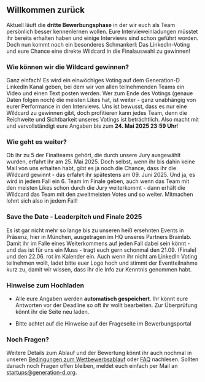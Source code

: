 ## Willkommen zurück

Aktuell läuft die **dritte Bewerbungsphase** in der wir euch als Team persönlich besser kennenlernen wollen. Eure Intervieweinladungen müsstet ihr bereits erhalten haben und einige Interviews sind schon geführt worden. Doch nun kommt noch ein besonderes Schmankerl: Das LinkedIn-Voting und eure Chance eine direkte Wildcard in die Finalauswahl zu gewinnen!

### Wie können wir die Wildcard gewinnen?

Ganz einfach! Es wird ein einwöchiges Voting auf dem Generation-D LinkedIn Kanal geben, bei dem wir von allen teilnehmenden Teams ein Video und einen Text posten werden. Wer zum Ende des Votings (genaue Daten folgen noch) die meisten Likes hat, ist weiter - ganz unabhängig von eurer Performance in den Interviews. Uns ist bewusst, dass es nur eine Wildcard zu gewinnen gibt, doch profitieren kann jedes Team, denn die Reichweite und Sichtbarkeit unseres Votings ist beträchtlich. Also macht mit und vervollständigt eure Angaben bis zum **24. Mai 2025 23:59 Uhr**!

### Wie geht es weiter?

Ob ihr zu 5 der Finalteams gehört, die durch unsere Jury ausgewählt wurden, erfahrt ihr am 25. Mai 2025. Doch selbst, wenn ihr bis dahin keine Mail von uns erhalten habt, gibt es ja noch die Chance, dass ihr die Wildcard gewinnt - das erfahrt ihr spätestens am 09. Juni 2025. Und ja, es wird in jedem Fall ein 6. Team im Finale geben, auch wenn das Team mit den meisten Likes schon durch die Jury weiterkommt - dann erhält die Wildcard das Team mit den zweitmeisten Votes und so weiter. Mitmachen lohnt sich also in jedem Fall!

### Save the Date - Leaderpitch und Finale 2025

Es ist gar nicht mehr so lange bis zu unseren heiß ersehnten Events in Präsenz, hier in München, ausgetragen im HQ unseres Partners Brainlab. Damit ihr im Falle eines Weiterkommens auf jeden Fall dabei sein könnt - und das ist für uns ein Muss - tragt euch gern schonmal den 21.09. (Finale) und den 22.06. rot im Kalender ein. Auch wenn ihr nicht am LinkedIn Voting teilnehmen wollt, ladet bitte euer Logo hoch und stimmt der Eventteilnahme kurz zu, damit wir wissen, dass ihr die Info zur Kenntnis genommen habt.

### Hinweise zum Hochladen

- Alle eure Angaben werden **automatisch gespeichert**. Ihr könnt eure Antworten vor der Deadline so oft ihr wollt bearbeiten. Zur Überprüfung könnt ihr die Seite neu laden.

- Bitte achtet auf die Hinweise auf der Frageseite im Bewerbungsportal

### Noch Fragen?

Weitere Details zum Ablauf und der Bewertung könnt ihr auch nochmal in unseren [Bedingungen zum Wettbewerbsablauf](files/Ablauf_des_Bewerbungsprozesses_2025.pdf) oder [FAQ](https://generation-d.org/faq/) nachlesen. Sollten danach noch Fragen offen bleiben, meldet euch einfach per Mail an [startups@generation-d.org](mailto:startups@generation-d.org).
